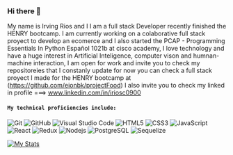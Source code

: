 ### Hi there 👋
My name is Irving Rios and I I am a full stack Developer recently finished the HENRY bootcamp. I am currently working on a colaborative full stack proyect to develop an ecomerce
and I also started the PCAP - Programming Essentials In Python Español 1021b at cisco academy, I love technology and have a huge interest in Artificial Inteligence, computer vison
and humnan-machine interaction, I am open for work and invite you to check my repositoreies that I constanly update for now you can check a full stack proyect I made for the HENRY bootcamp at (https://github.com/eionbk/projectFood) 
I also invite you to check my linked in profile ===> www.linkedin.com/in/iriosc0900

#### `My technical proficiencies include:` <br>
![Git](https://img.shields.io/badge/-Git-000000?style=flat&logo=git&logoColor=F05032&labelColor=ffffff)
![GitHub](https://img.shields.io/badge/-GitHub-000000?style=flat&logo=github&logoColor=000000&labelColor=ffffff)
![Visual Studio Code](https://img.shields.io/badge/-VSCode-000000?style=flat&logo=visual-studio-code&labelColor=007ACC)
![HTML5](https://img.shields.io/badge/-HTML5-000000?style=flat&logo=html5&logoColor=ffffff&labelColor=E34F26)
![CSS3](https://img.shields.io/badge/-CSS3-000000?style=flat&logo=css3&logoColor=ffffff&labelColor=1572B6) 
![JavaScript](https://img.shields.io/badge/-JavaScript-000000?style=flat&logo=javascript)
![React](https://img.shields.io/badge/-React-000000?style=flat&logo=react)
![Redux](https://img.shields.io/badge/-Redux-000000?style=flat&logo=redux&logoColor=764ABC&labelColor=ffffff)
![Nodejs](https://img.shields.io/badge/-Nodejs-000000?style=flat&logo=Node.js)
![PostgreSQL](https://img.shields.io/badge/-PostgreSQL-000000?style=flat&logo=postgresql&logoColor=ffffff&labelColor=336791)
![Sequelize](https://img.shields.io/badge/Sequelize-52B0E7?style=for-the-badge&logo=Sequelize&logoColor=white)

[![My Stats](https://github-readme-stats.vercel.app/api?username=eionbk&count_private=true&show_icons=true&theme=vue)](https://github.com/anuraghazra/github-readme-stats)

<!--
**eionbk/eionbk** is a ✨ _special_ ✨ repository because its `README.md` (this file) appears on your GitHub profile.

Here are some ideas to get you started:

- 🔭 I’m currently working on ...
- 🌱 I’m currently learning ...
- 👯 I’m looking to collaborate on ...
- 🤔 I’m looking for help with ...
- 💬 Ask me about ...
- 📫 How to reach me: ...
- 😄 Pronouns: ...
- ⚡ Fun fact: ...
-->
